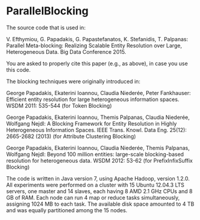 # ParallelBlocking

The source code that is used in:

V. Efthymiou, G. Papadakis, G. Papastefanatos, K. Stefanidis, T. Palpanas: 
Parallel Meta-blocking: Realizing Scalable Entity Resolution over Large, Heterogeneous Data. Big Data Conference 2015.

You are asked to properly cite this paper (e.g., as above), in case you use this code.

The blocking techniques were originally introduced in:

George Papadakis, Ekaterini Ioannou, Claudia Niederée, Peter Fankhauser:
Efficient entity resolution for large heterogeneous information spaces. WSDM 2011: 535-544
(for Token Blocking)

George Papadakis, Ekaterini Ioannou, Themis Palpanas, Claudia Niederée, Wolfgang Nejdl:
A Blocking Framework for Entity Resolution in Highly Heterogeneous Information Spaces. IEEE Trans. Knowl. Data Eng. 25(12): 2665-2682 (2013)
(for Attribute Clustering Blocking)

George Papadakis, Ekaterini Ioannou, Claudia Niederée, Themis Palpanas, Wolfgang Nejdl:
Beyond 100 million entities: large-scale blocking-based resolution for heterogeneous data. WSDM 2012: 53-62
(for PrefixInfixSuffix Blocking)


The code is written in Java version 7, using Apache Hadoop, version 1.2.0. All experiments were performed on a cluster with 15 Ubuntu 12.04.3 LTS servers, one master and 14 slaves, each having 8 AMD 2.1 GHz CPUs and 8 GB of RAM. Each node can run 4 map or reduce tasks simultaneously, assigning 1024 MB to each task. The available disk space amounted to 4 TB and was equally partitioned among the 15 nodes.

